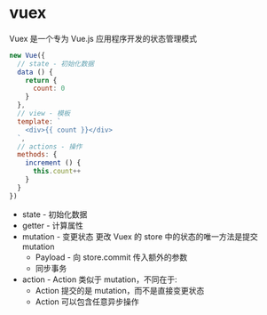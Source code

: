 # vuex
Vuex 是一个专为 Vue.js 应用程序开发的状态管理模式
```js
new Vue({
  // state - 初始化数据
  data () {
    return {
      count: 0
    }
  },
  // view - 模板
  template: `
    <div>{{ count }}</div>
  `,
  // actions - 操作
  methods: {
    increment () {
      this.count++
    }
  }
})
```

- state - 初始化数据
- getter - 计算属性
- mutation - 变更状态
  更改 Vuex 的 store 中的状态的唯一方法是提交 mutation
  - Payload - 向 store.commit 传入额外的参数
  - 同步事务
- action - Action 类似于 mutation，不同在于:
  - Action 提交的是 mutation，而不是直接变更状态
  - Action 可以包含任意异步操作